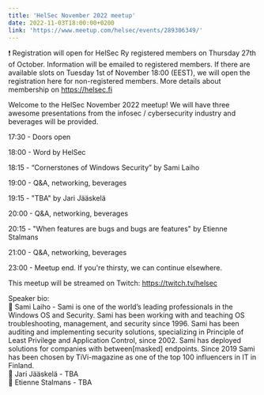 ```yaml
---
title: 'HelSec November 2022 meetup'
date: 2022-11-03T18:00:00+0200
link: 'https://www.meetup.com/helsec/events/289306349/'
---
```


❗ Registration will open for HelSec Ry registered members on Thursday 27th of October. Information will be emailed to registered members. If there are available slots on Tuesday 1st of November 18:00 (EEST), we will open the registration here for non-registered members. More details about membership on <https://helsec.fi>

 Welcome to the HelSec November 2022 meetup! We will have three awesome presentations from the infosec / cybersecurity industry and beverages will be provided.

 17:30 - Doors open

 18:00 - Word by HelSec

 18:15 - “Cornerstones of Windows Security” by Sami Laiho

 19:00 - Q&A, networking, beverages

 19:15 - "TBA" by Jari Jääskelä

 20:00 - Q&A, networking, beverages

 20:15 - "When features are bugs and bugs are features" by Etienne Stalmans

 21:00 - Q&A, networking, beverages

 23:00 - Meetup end. If you're thirsty, we can continue elsewhere.

 This meetup will be streamed on Twitch: <https://twitch.tv/helsec>

 Speaker bio:  
🔷 Sami Laiho - Sami is one of the world’s leading professionals in the Windows OS and Security. Sami has been working with and teaching OS troubleshooting, management, and security since 1996. Sami has been auditing and implementing security solutions, specializing in Principle of Least Privilege and Application Control, since 2002. Sami has deployed solutions for companies with between[masked] endpoints. Since 2019 Sami has been chosen by TiVi-magazine as one of the top 100 influencers in IT in Finland.  
🔷 Jari Jääskelä - TBA  
🔷 Etienne Stalmans - TBA

 